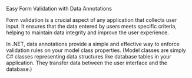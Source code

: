 Easy Form Validation with Data Annotations

Form validation is a crucial aspect of any application that collects user input. It ensures that the data entered by users meets specific criteria, helping to maintain data integrity and improve the user experience.

In .NET, data annotations provide a simple and effective way to enforce validation rules on your model class properties. (Model classes are simply C# classes representing data structures like database tables in your application. They transfer data between the user interface and the database.)
